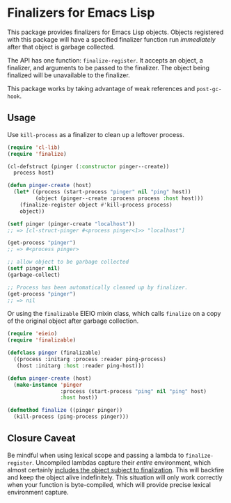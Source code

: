 # Finalizers for Emacs Lisp

This package provides finalizers for Emacs Lisp objects. Objects
registered with this package will have a specified finalizer function
run *immediately* after that object is garbage collected.

The API has one function: `finalize-register`. It accepts an object, a
finalizer, and arguments to be passed to the finalizer. The object
being finalized will be unavailable to the finalizer.

This package works by taking advantage of weak references and
`post-gc-hook`.

## Usage

Use `kill-process` as a finalizer to clean up a leftover process.

```el
(require 'cl-lib)
(require 'finalize)

(cl-defstruct (pinger (:constructor pinger--create))
  process host)

(defun pinger-create (host)
  (let* ((process (start-process "pinger" nil "ping" host))
         (object (pinger--create :process process :host host)))
    (finalize-register object #'kill-process process)
    object))

(setf pinger (pinger-create "localhost"))
;; => [cl-struct-pinger #<process pinger<1>> "localhost"]

(get-process "pinger")
;; => #<process pinger>

;; allow object to be garbage collected
(setf pinger nil)
(garbage-collect)

;; Process has been automatically cleaned up by finalizer.
(get-process "pinger")
;; => nil
```

Or using the `finalizable` EIEIO mixin class, which calls `finalize`
on a copy of the original object after garbage collection.

```el
(require 'eieio)
(require 'finalizable)

(defclass pinger (finalizable)
  ((process :initarg :process :reader ping-process)
   (host :initarg :host :reader ping-host)))

(defun pinger-create (host)
  (make-instance 'pinger
                 :process (start-process "ping" nil "ping" host)
                 :host host))

(defmethod finalize ((pinger pinger))
  (kill-process (ping-process pinger)))
```

## Closure Caveat

Be mindful when using lexical scope and passing a lambda to
`finalize-register`. Uncompiled lambdas capture their *entire*
environment, which almost certainly
[includes the object subject to finalization][closure]. This will
backfire and keep the object alive indefinitely. This situation will
only work correctly when your function is byte-compiled, which will
provide precise lexical environment capture.


[closure]: http://nullprogram.com/blog/2013/12/30/#the_readable_closures_catch
